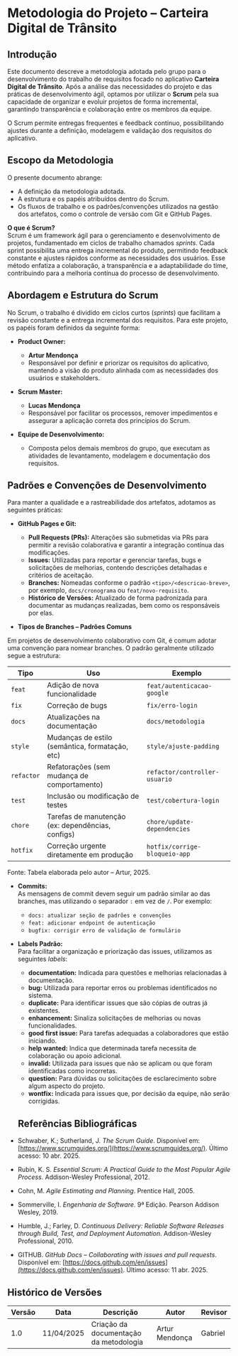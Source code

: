 # Metodologia do Projeto – Carteira Digital de Trânsito

## Introdução

Este documento descreve a metodologia adotada pelo grupo para o desenvolvimento do trabalho de requisitos focado no aplicativo **Carteira Digital de Trânsito**. Após a análise das necessidades do projeto e das práticas de desenvolvimento ágil, optamos por utilizar o **Scrum** pela sua capacidade de organizar e evoluir projetos de forma incremental, garantindo transparência e colaboração entre os membros da equipe.

O Scrum permite entregas frequentes e feedback contínuo, possibilitando ajustes durante a definição, modelagem e validação dos requisitos do aplicativo.

## Escopo da Metodologia

O presente documento abrange:
- A definição da metodologia adotada.
- A estrutura e os papéis atribuídos dentro do Scrum.
- Os fluxos de trabalho e os padrões/convenções utilizados na gestão dos artefatos, como o controle de versão com Git e GitHub Pages.

**O que é Scrum?**  
Scrum é um framework ágil para o gerenciamento e desenvolvimento de projetos, fundamentado em ciclos de trabalho chamados *sprints*. Cada sprint possibilita uma entrega incremental do produto, permitindo feedback constante e ajustes rápidos conforme as necessidades dos usuários. Esse método enfatiza a colaboração, a transparência e a adaptabilidade do time, contribuindo para a melhoria contínua do processo de desenvolvimento.

## Abordagem e Estrutura do Scrum

No Scrum, o trabalho é dividido em ciclos curtos (*sprints*) que facilitam a revisão constante e a entrega incremental dos requisitos. Para este projeto, os papéis foram definidos da seguinte forma:

- **Product Owner:**  
  - **Artur Mendonça**  
  - Responsável por definir e priorizar os requisitos do aplicativo, mantendo a visão do produto alinhada com as necessidades dos usuários e stakeholders.

- **Scrum Master:**  
  - **Lucas Mendonça**  
  - Responsável por facilitar os processos, remover impedimentos e assegurar a aplicação correta dos princípios do Scrum.

- **Equipe de Desenvolvimento:**  
  - Composta pelos demais membros do grupo, que executam as atividades de levantamento, modelagem e documentação dos requisitos.

## Padrões e Convenções de Desenvolvimento

Para manter a qualidade e a rastreabilidade dos artefatos, adotamos as seguintes práticas:

- **GitHub Pages e Git:**
  - **Pull Requests (PRs):** Alterações são submetidas via PRs para permitir a revisão colaborativa e garantir a integração contínua das modificações.
  - **Issues:** Utilizadas para reportar e gerenciar tarefas, bugs e solicitações de melhorias, contendo descrições detalhadas e critérios de aceitação.
  - **Branches:** Nomeadas conforme o padrão `<tipo>/<descricao-breve>`, por exemplo, `docs/cronograma` ou `feat/novo-requisito`.
  - **Histórico de Versões:** Atualizado de forma padronizada para documentar as mudanças realizadas, bem como os responsáveis por elas.

- **Tipos de Branches – Padrões Comuns**

Em projetos de desenvolvimento colaborativo com Git, é comum adotar uma convenção para nomear branches. O padrão geralmente utilizado segue a estrutura:

| Tipo        | Uso                                                   | Exemplo                          |
|-------------|--------------------------------------------------------|----------------------------------|
| `feat`      | Adição de nova funcionalidade                          | `feat/autenticacao-google`      |
| `fix`       | Correção de bugs                                       | `fix/erro-login`                |
| `docs`      | Atualizações na documentação                           | `docs/metodologia`              |
| `style`     | Mudanças de estilo (semântica, formatação, etc)        | `style/ajuste-padding`          |
| `refactor`  | Refatorações (sem mudança de comportamento)            | `refactor/controller-usuario`   |
| `test`      | Inclusão ou modificação de testes                      | `test/cobertura-login`          |
| `chore`     | Tarefas de manutenção (ex: dependências, configs)      | `chore/update-dependencies`     |
| `hotfix`    | Correção urgente diretamente em produção               | `hotfix/corrige-bloqueio-app`   |

Fonte: Tabela elaborada pelo autor – Artur, 2025.

- **Commits:**  
    As mensagens de commit devem seguir um padrão similar ao das branches, mas utilizando o separador `:` em vez de `/`. Por exemplo:  
    - `docs: atualizar seção de padrões e convenções`  
    - `feat: adicionar endpoint de autenticação`  
    - `bugfix: corrigir erro de validação de formulário`

- **Labels Padrão:**  
  Para facilitar a organização e priorização das issues, utilizamos as seguintes *labels*:
  - **documentation:** Indicada para questões e melhorias relacionadas à documentação.
  - **bug:** Utilizada para reportar erros ou problemas identificados no sistema.
  - **duplicate:** Para identificar issues que são cópias de outras já existentes.
  - **enhancement:** Sinaliza solicitações de melhorias ou novas funcionalidades.
  - **good first issue:** Para tarefas adequadas a colaboradores que estão iniciando.
  - **help wanted:** Indica que determinada tarefa necessita de colaboração ou apoio adicional.
  - **invalid:** Utilizada para issues que não se aplicam ou que foram identificadas como incorretas.
  - **question:** Para dúvidas ou solicitações de esclarecimento sobre algum aspecto do projeto.
  - **wontfix:** Indicada para issues que, por decisão da equipe, não serão corrigidas.

  ## Referências Bibliográficas

- Schwaber, K.; Sutherland, J. *The Scrum Guide*. Disponível em: [https://www.scrumguides.org/](https://www.scrumguides.org/). Último acesso: 10 abr. 2025.
- Rubin, K. S. *Essential Scrum: A Practical Guide to the Most Popular Agile Process*. Addison-Wesley Professional, 2012.
- Cohn, M. *Agile Estimating and Planning*. Prentice Hall, 2005.
- Sommerville, I. *Engenharia de Software*. 9ª Edição. Pearson Addison Wesley, 2019.
- Humble, J.; Farley, D. *Continuous Delivery: Reliable Software Releases through Build, Test, and Deployment Automation*. Addison-Wesley Professional, 2010.
- GITHUB. *GitHub Docs – Collaborating with issues and pull requests*. Disponível em: [https://docs.github.com/en/issues](https://docs.github.com/en/issues). Último acesso: 11 abr. 2025.

## Histórico de Versões

| Versão | Data       | Descrição                                              | Autor              | Revisor    |
|--------|------------|--------------------------------------------------------|--------------------|------------|
| 1.0    | 11/04/2025 | Criação da documentação da metodologia               | Artur Mendonça     | Gabriel    |